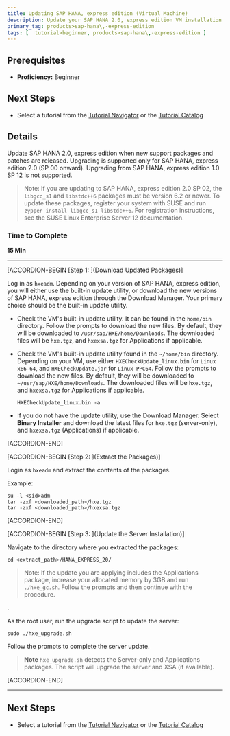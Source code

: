 ```yaml
---
title: Updating SAP HANA, express edition (Virtual Machine)
description: Update your SAP HANA 2.0, express edition VM installation when new patches are released.
primary_tag: products>sap-hana\,-express-edition
tags: [  tutorial>beginner, products>sap-hana\,-express-edition ]
---
```


## Prerequisites  
 - **Proficiency:** Beginner


## Next Steps
 - Select a tutorial from the [Tutorial Navigator](https://www.sap.com/developer/tutorial-navigator.html) or the [Tutorial Catalog](https://www.sap.com/developer/tutorials.html)

## Details
Update SAP HANA 2.0, express edition when new support packages and patches are released. Upgrading is supported only for SAP HANA, express edition 2.0 (SP 00 onward). Upgrading from SAP HANA, express edition 1.0 SP 12 is not supported.

> Note:
> If you are updating to SAP HANA, express edition 2.0 SP 02, the `libgcc_s1` and `libstdc++6` packages must be version 6.2 or newer. To update these packages, register your system with SUSE and run `zypper install libgcc_s1 libstdc++6`. For registration instructions, see the SUSE Linux Enterprise Server 12 documentation.

### Time to Complete
**15 Min**

---

[ACCORDION-BEGIN [Step 1: ](Download Updated Packages)]

Log in as `hxeadm`. Depending on your version of SAP HANA, express edition, you will either use the built-in update utility, or download the new versions of SAP HANA, express edition through the Download Manager. Your primary choice should be the built-in update utility.

* Check the VM's built-in update utility. It can be found in the `home/bin` directory. Follow the prompts to download the new files. By default, they will be downloaded to `/usr/sap/HXE/home/Downloads`. The downloaded files will be `hxe.tgz`, and `hxexsa.tgz` for Applications if applicable.

* Check the VM's built-in update utility found in the `~/home/bin` directory. Depending on your VM, use either `HXECheckUpdate_linux.bin` for `Linux x86-64`, and `HXECheckUpdate.jar` for `Linux PPC64`. Follow the prompts to download the new files. By default, they will be downloaded to `~/usr/sap/HXE/home/Downloads`. The downloaded files will be `hxe.tgz`, and `hxexsa.tgz` for Applications if applicable.

    ```
    HXECheckUpdate_linux.bin -a
    ```

* If you do not have the update utility, use the Download Manager. Select **Binary Installer** and download the latest files for `hxe.tgz` (server-only), and `hxexsa.tgz` (Applications) if applicable.


[ACCORDION-END]

[ACCORDION-BEGIN [Step 2: ](Extract the Packages)]

Login as `hxeadm` and extract the contents of the packages.

Example:

```
su -l <sid>adm
tar -zxf <downloaded_path>/hxe.tgz
tar -zxf <downloaded_path>/hxexsa.tgz
```


[ACCORDION-END]

[ACCORDION-BEGIN [Step 3: ](Update the Server Installation)]

Navigate to the directory where you extracted the packages:

```
cd <extract_path>/HANA_EXPRESS_20/
```

> Note:
> If the update you are applying includes the Applications package, increase your allocated memory by 3GB and run `./hxe_gc.sh`. Follow the prompts and then continue with the procedure.

.

As the root user, run the upgrade script to update the server:

```
sudo ./hxe_upgrade.sh
```

Follow the prompts to complete the server update.

>**Note**
>`hxe_upgrade.sh` detects the Server-only and Applications packages. The script will upgrade the server and XSA (if available).



[ACCORDION-END]

---

## Next Steps
- Select a tutorial from the [Tutorial Navigator](https://www.sap.com/developer/tutorial-navigator.html) or the [Tutorial Catalog](https://www.sap.com/developer/tutorials.html)
